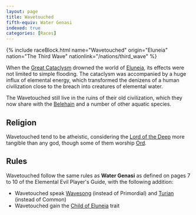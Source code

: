 ```yaml
---
layout: page
title: Wavetouched
fifth-equiv: Water Genasi
indexed: true
categories: [Races]
---
```


{% include raceBlock.html name="Wavetouched" origin="Eluneia" nation="The Third Wave" nationlink="/nations/third_wave" %}

When the [Great Cataclysm](/history/great-cataclysm) drowned the world of [Eluneia](/locations/eluneia), its effects were
not limited to simple flooding. The cataclysm was accompanied by a huge influx of elemental energy, which transformed the denizens of
a human civilization close to the breach into creatures of elemental water.

The Wavetouched still live in the ruins of their old civilization, which they now share with the [Belehain](/races/belehain) and
a number of other aquatic species.

## Religion

Wavetouched tend to be atheistic, considering the [Lord of the Deep](/nations/third_wave) more tangible than any god, though some of them worship [Ord](/pantheons/watchers).

## Rules

Wavetouched follow the same rules as **Water Genasi** as defined on pages 7 to 10 of the Elemental Evil Player's Guide, with the following addition:

- Wavetouched speak [Wavesong](/general/languages) (instead of Primordial) and [Turian](/general/languages) (instead of Common)
- Wavetouched gain the [Child of Eluneia](/rules/child_of_eluneia) trait